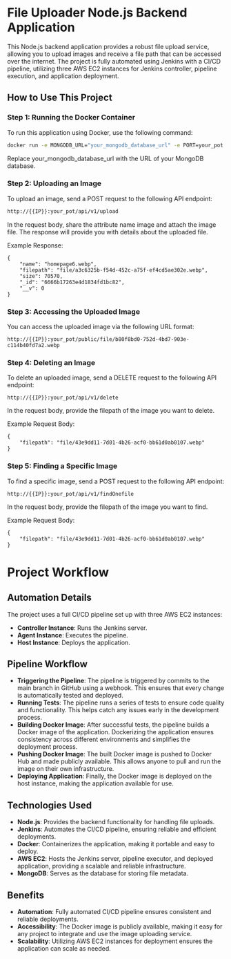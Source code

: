 # File Uploader Node.js Backend Application

This Node.js backend application provides a robust file upload service, allowing you to upload images and receive a file path that can be accessed over the internet. The project is fully automated using Jenkins with a CI/CD pipeline, utilizing three AWS EC2 instances for Jenkins controller, pipeline execution, and application deployment.

## How to Use This Project

### Step 1: Running the Docker Container

To run this application using Docker, use the following command:

```sh
docker run -e MONGODB_URL="your_mongodb_database_url" -e PORT=your_pot -p your_pot:4000 salindadocker/fileuploder

```
Replace your_mongodb_database_url with the URL of your MongoDB database.
### Step 2: Uploading an Image
To upload an image, send a POST request to the following API endpoint:
```sh
http://{{IP}}:your_pot/api/v1/upload
````
In the request body, share the attribute name image and attach the image file. The response will provide you with details about the uploaded file.

Example Response:
```
{
    "name": "homepage6.webp",
    "filepath": "file/a3c6325b-f54d-452c-a75f-ef4cd5ae302e.webp",
    "size": 70570,
    "_id": "6666b17263e4d1834fd1bc82",
    "__v": 0
}
```
### Step 3: Accessing the Uploaded Image
You can access the uploaded image via the following URL format:
```
http://{{IP}}:your_pot/public/file/b80f8bd0-752d-4bd7-903e-c114b40fd7a2.webp
```
### Step 4: Deleting an Image
To delete an uploaded image, send a DELETE request to the following API endpoint:
```
http://{{IP}}:your_pot/api/v1/delete
```
In the request body, provide the filepath of the image you want to delete.

Example Request Body:
```
{
    "filepath": "file/43e9dd11-7d01-4b26-acf0-bb61d0ab0107.webp"
}
````
### Step 5: Finding a Specific Image
To find a specific image, send a POST request to the following API endpoint:
```
http://{{IP}}:your_pot/api/v1/findOnefile
```
In the request body, provide the filepath of the image you want to find.

Example Request Body:
```
{
    "filepath": "file/43e9dd11-7d01-4b26-acf0-bb61d0ab0107.webp"
}
```


# Project Workflow

## Automation Details

The project uses a full CI/CD pipeline set up with three AWS EC2 instances:


- **Controller Instance**: Runs the Jenkins server.
- **Agent Instance**: Executes the pipeline.
- **Host Instance**: Deploys the application.

## Pipeline Workflow

- **Triggering the Pipeline**: The pipeline is triggered by commits to the main branch in GitHub using a webhook. This ensures that every change is automatically tested and deployed.
- **Running Tests**: The pipeline runs a series of tests to ensure code quality and functionality. This helps catch any issues early in the development process.
- **Building Docker Image**: After successful tests, the pipeline builds a Docker image of the application. Dockerizing the application ensures consistency across different environments and simplifies the deployment process.
- **Pushing Docker Image**: The built Docker image is pushed to Docker Hub and made publicly available. This allows anyone to pull and run the image on their own infrastructure.
- **Deploying Application**: Finally, the Docker image is deployed on the host instance, making the application available for use.

## Technologies Used

- **Node.js**: Provides the backend functionality for handling file uploads.
- **Jenkins**: Automates the CI/CD pipeline, ensuring reliable and efficient deployments.
- **Docker**: Containerizes the application, making it portable and easy to deploy.
- **AWS EC2**: Hosts the Jenkins server, pipeline executor, and deployed application, providing a scalable and reliable infrastructure.
- **MongoDB**: Serves as the database for storing file metadata.

## Benefits

- **Automation**: Fully automated CI/CD pipeline ensures consistent and reliable deployments.
- **Accessibility**: The Docker image is publicly available, making it easy for any project to integrate and use the image uploading service.
- **Scalability**: Utilizing AWS EC2 instances for deployment ensures the application can scale as needed.
